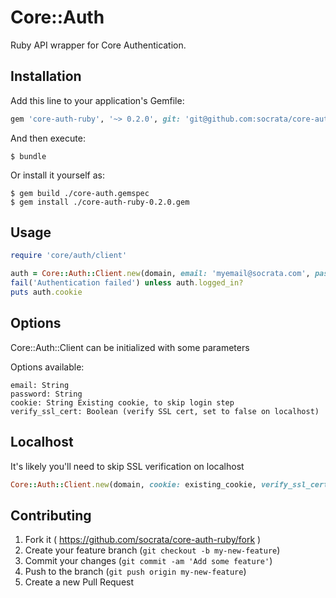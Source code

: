 # Core::Auth

Ruby API wrapper for Core Authentication.

## Installation

Add this line to your application's Gemfile:

```ruby
gem 'core-auth-ruby', '~> 0.2.0', git: 'git@github.com:socrata/core-auth-ruby.git'
```

And then execute:

    $ bundle

Or install it yourself as:

    $ gem build ./core-auth.gemspec
    $ gem install ./core-auth-ruby-0.2.0.gem

## Usage

```ruby
require 'core/auth/client'

auth = Core::Auth::Client.new(domain, email: 'myemail@socrata.com', password: 'mypassword')
fail('Authentication failed') unless auth.logged_in?
puts auth.cookie
```

## Options

Core::Auth::Client can be initialized with some parameters

Options available:

    email: String
    password: String
    cookie: String Existing cookie, to skip login step
    verify_ssl_cert: Boolean (verify SSL cert, set to false on localhost)

## Localhost

It's likely you'll need to skip SSL verification on localhost

```ruby
Core::Auth::Client.new(domain, cookie: existing_cookie, verify_ssl_cert: false)
```

## Contributing

1. Fork it ( https://github.com/socrata/core-auth-ruby/fork )
2. Create your feature branch (`git checkout -b my-new-feature`)
3. Commit your changes (`git commit -am 'Add some feature'`)
4. Push to the branch (`git push origin my-new-feature`)
5. Create a new Pull Request
